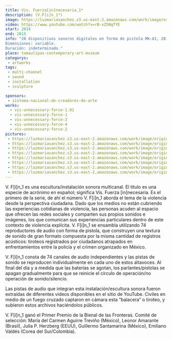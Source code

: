 ```yaml
---
title: Vis. Fuerza[in]necesaria_1*
description: (V.F[i]n_1*)
image: https://luzmariasanchez.s3.us-east-2.amazonaws.com/work/image/original/vis1-1.jpg
video: https://www.youtube.com/watch?v=rB-xZ5NqTYE
start: 2014
end: 2015
info: "20 dispositivos sonoros digitales en forma de pistola MK-A1, 20 tarjetas micro-SD, 20 sonidos en mp3, estructura módular de MDF.
Dimensiones: variable.
Duración: indeterminado."
place: tamaulipas-contemporary-art-museum
categorys:
 - artworks
tags:
 - multi-channel
 - sound
 - installation
 - sculpture

sponsors:
 - sistema-nacional-de-creadores-de-arte
works:
  - vis-unnecessary-force-1.01
  - vis-unnecessary-force-1
  - vis-unnecessary-force-3
  - vis-unnecessary-force-4
  - vis-unnecessary-force-2
pictures:
 - https://luzmariasanchez.s3.us-east-2.amazonaws.com/work/image/original/vis1-2.jpg
 - https://luzmariasanchez.s3.us-east-2.amazonaws.com/work/image/original/vis1-3.jpg
 - https://luzmariasanchez.s3.us-east-2.amazonaws.com/work/image/original/vis1-4.jpg
 - https://luzmariasanchez.s3.us-east-2.amazonaws.com/work/image/original/vis1-5.jpg
 - https://luzmariasanchez.s3.us-east-2.amazonaws.com/work/image/original/vis1-6.jpg
 - https://luzmariasanchez.s3.us-east-2.amazonaws.com/work/image/original/vis1-7.jpg
 - https://luzmariasanchez.s3.us-east-2.amazonaws.com/work/image/original/vis1-8.jpg
 - https://luzmariasanchez.s3.us-east-2.amazonaws.com/work/image/original/vis1-9.jpg
---
```


V. F[i]n_1 es una escultura/instalación sonora multicanal.<!--más--> El título es una especie de acrónimo en español; significa Vis. Fuerza [in]necesaria. Es el primero de la serie, de ahí el número V. F[i]n_1 aborda el tema de la violencia desde la perspectiva ciudadana. Dado que los medios no están cubriendo las experiencias cotidianas de violencia, las personas acuden al espacio que ofrecen las redes sociales y comparten sus propios sonidos e imágenes, los que comunican sus experiencias particulares dentro de este contexto de violencia explícita. V. F[i]n_1 se ensambla utilizando 74 reproductores de audio con forma de pistola, que construyen una textura de sonido de gran formato compuesta por la misma cantidad de registros acústicos: tiroteos registrados por ciudadanos atrapados en enfrentamientos entre la policía y el crimen organizado en México.

V. F[i]n_1 consta de 74 canales de audio independientes y las pistas de sonido se reproducen individualmente en cada uno de estos altavoces. Al final del día y a medida que las baterías se agotan, los parlantes/pistolas se apagan gradualmente para que se reinicie el círculo de operación/no operación de sonido/silencio.

Las pistas de audio que integran esta instalación/escultura sonora fueron extraídas de diferentes videos disponibles en el sitio de YouTube. Civiles en medio de un fuego cruzado captaron en cámara esta “balacera” o tiroteo, y subieron estos archivos haciéndolos públicos.

V. F[i]n_1 ganó el Primer Premio de la Bienal de las Fronteras. Comité de selección: María del Carmen Aguirre Treviño (México), Leonor Amarante (Brasil), Julia P. Herzberg (EEUU), Guillermo Santamarina (México), Emiliano Valdés (Corea del Sur/Colombia).